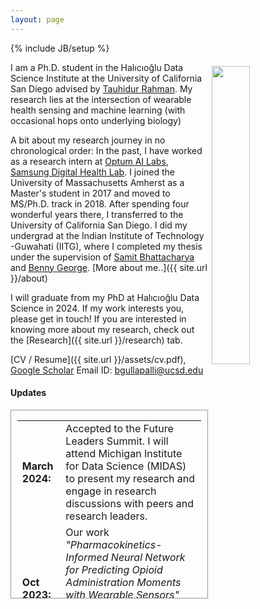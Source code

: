 ```yaml
---
layout: page
---
```

{% include JB/setup %}

<img style="float: right; width: 35%; padding: 6px;" src=" {{ site.url }}/assets/profile_blog.jpg">

I am a Ph.D. student in the Halıcıoğlu Data Science Institute at the University of California San Diego advised by   [Tauhidur Rahman](http://www.tauhidurrahman.com/). My research lies at the intersection of wearable health sensing and machine learning (with occasional hops onto underlying biology)


A bit about my research journey in no chronological order: In the past, I have worked as a research intern at [Optum AI Labs](https://www.optumlabs.com/work/artificial-intelligence.html), [Samsung Digital Health Lab](https://www.sra.samsung.com/digital-health/). I joined the University of Massachusetts Amherst as a Master's student in 2017 and moved to MS/Ph.D. track in 2018. After spending four wonderful years there, I transferred to the University of California San Diego. I did my undergrad at the Indian Institute of Technology -Guwahati (IITG), where I completed my thesis under the supervision of [Samit Bhattacharya](http://www.iitg.ac.in/samit/) and [Benny George](https://www.iitg.ac.in/ben/). [More about me..]({{ site.url }}/about)

<!-- <span style="background-color: #FFFF00;">I'm on the job market!</span> -->
I will graduate from my PhD at Halıcıoğlu Data Science in 2024. If my work interests you, please get in touch! If you are interested in knowing more about my research, check out the [Research]({{ site.url }}/research) tab. 

[CV / Resume]({{ site.url }}/assets/cv.pdf), [Google Scholar](https://scholar.google.com/citations?user=Jfoac8IAAAAJ&hl=en)
Email ID: [bgullapalli@ucsd.edu](mailto:bgullapalli@ucsd.edu) 


#### Updates

<div style="height:300px;overflow:auto; border:1px solid #999; padding-left: 0.7em; padding-right: 0.7em">
<table>
<col width="100px">
<col width="650px">

  <tr><td><b>March 2024:</b></td><td>Accepted to the Future Leaders Summit. I will attend  Michigan Institute for Data Science (MIDAS) to present my research and engage in research discussions with peers and research leaders.</td></tr>
  <tr><td><b>Oct 2023:</b></td><td>Our work <i> "Pharmacokinetics-Informed Neural Network for Predicting Opioid Administration Moments with Wearable Sensors"</i> has been accepted in <a href="https://aaai.org/aaai-conference/iaai-24-call-for-participation/"> Innovative Applications of Artificial Intelligence (IAAI-24). </a> </td>
      <tr><td><b>July 2023:</b></td><td>Successfully passed my PhD Proposal!!</td></tr>  
  <tr><td><b>June 2023:</b></td><td>Started my summer internship at <a href="https://www.optumlabs.com/"> Optum AI Labs  </a>, where I will be working with <a href="https://mashfiqui-rabbi.github.io/">Mashfiqui Rabbi </a></td></tr>
  <tr><td><b>Apr 2023:</b></td><td>Our work  <i> "Zoom-Based Mindfulness-Oriented Recovery Enhancement Plus Just-in-Time Mindfulness Practice Triggered by Wearable Sensors for Opioid Craving and Chronic Pain" </i> has been accepted for publication in the journal  <a href="https://www.springer.com/journal/12671"> Mindfulness </a></td></tr>

  <tr><td><b>Sep 2022:</b></td><td>I will be moving from UMass Amherst to University of California San Diego to complete my remaining PhD at Halıcıoğlu Data Science Institute.</td>

  <tr><td><b>Aug 2022:</b></td><td>Our work <i>"Impact of individual and treatment characteristics on wearable sensor-based digital biomarkers of opioid use" </i>  has been accepted for publication in the journal  <a href="https://www.nature.com/articles/s41746-022-00664-z"> npj Digital Medicine Paper </a> </td></tr>

  <tr><td><b>May 2022:</b></td><td>This summer, I will be starting as a research intern at <a href="https://www.sra.samsung.com/"> Samsung Research America </a> where I will be working with <a href="https://www.sra.samsung.com/digital-health/"> Digital Health Lab </a>.</td></tr>

  <tr><td><b>Dec 2021:</b></td><td>Our recent and ongoing work on Addiction Computing Technologies was covered by <a href="https://bit.ly/3zNigTP">UMass Press</a>.</td></tr>


<tr><td><b>Aug 2021:</b></td><td>Accepted to Yale's <a href="http://www.innovationtoimpact.com/">Innovation to Impact program</a>!</td></tr>  


  <tr><td><b>July 2021:</b></td><td>Our work on mobile health tools for substance use disorder has generated <b>NSF Smart and Connected Health grant</b> ($1.1 million) funding for our lab.</td></tr>


  <tr><td><b>July 2021:</b></td><td>Our paper "OpiTrack: A Wearable-based Clinical Opioid Use Tracker with Temporal Convolutional Attention Networks" has been accepted in <a href="https://www.ubicomp.org/ubicomp2021/">Ubicomp 2021</a>, More details regarding this will be updated soon!</td></tr>

  <tr><td><b>June 2021:</b></td><td>Organized <b>MobiSys 2021 workshop</b> <a href="https://digitalbiomarkers.github.io/">Future of Digital Biomarkers</a> with <a href="https://www.tauhidurrahman.com/">Tauhidur Rahman</a> and <a href="https://www.michaelsobolev.com/">Michael Sobolev</a>.</td></tr>

  <tr><td><b>May 2021:</b></td><td>Our paper "Joint Prediction of Cocaine Craving and Euphoria using Structured Prediction Energy Networks" got accepted in <b>MobiSys 2021 workshop </b> <a href="https://digitalbiomarkers.github.io/">Future of Digital Biomarkers</a>!</td></tr>

  <tr><td><b>Apr 2021:</b></td><td>Passed my <a href="https://www.cics.umass.edu/grads/phd-portfolio">portfolio</a>. I am officially a PhD candidate now at UMass Amherst! </td></tr>

  <tr><td><b>Jan 2021:</b></td><td>I’ll be returning as the TA for CS528 (Mobile and Ubiquitous Computing) this Spring.</td></tr>

  <tr><td><b>Sept 2019:</b></td><td>Presented our paper "On-body Sensing of Cocaine Craving, Euphoria and Drug-Seeking Behavior Using Cardiac and Respiratory Signals" at Ubicomp 2019, London.</td></tr>

  <tr><td><b>Feb 2019:</b></td><td>Our paper "On-body Sensing of Cocaine Craving, Euphoria and Drug-Seeking Behavior Using Cardiac and Respiratory Signals" got accepted in <a href="https://ubicomp.org/ubicomp2019/">Ubicomp 2019</a>!</td></tr>

<tr><td><b>Sept 2018:</b></td><td>Started my PhD in Computer Science at UMass Amherst.</td></tr>

<tr><td><b>Feb 2017:</b></td><td>Started my MS in Computer Science at UMass Amherst.</td></tr>



